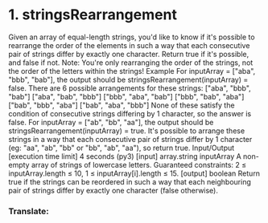 # 1. stringsRearrangement

Given an array of equal-length strings, you'd like to know if it's possible to rearrange the order of the elements in such a way that each consecutive pair of strings differ by exactly one character. Return true if it's possible, and false if not.
Note: You're only rearranging the order of the strings, not the order of the letters within the strings!
Example
For inputArray = ["aba", "bbb", "bab"], the output should be
stringsRearrangement(inputArray) = false.
There are 6 possible arrangements for these strings:
["aba", "bbb", "bab"]
["aba", "bab", "bbb"]
["bbb", "aba", "bab"]
["bbb", "bab", "aba"]
["bab", "bbb", "aba"]
["bab", "aba", "bbb"]
None of these satisfy the condition of consecutive strings differing by 1 character, so the answer is false.
For inputArray = ["ab", "bb", "aa"], the output should be
stringsRearrangement(inputArray) = true.
It's possible to arrange these strings in a way that each consecutive pair of strings differ by 1 character (eg: "aa", "ab", "bb" or "bb", "ab", "aa"), so return true.
Input/Output
[execution time limit] 4 seconds (py3)
[input] array.string inputArray
A non-empty array of strings of lowercase letters.
Guaranteed constraints:
2 ≤ inputArray.length ≤ 10,
1 ≤ inputArray[i].length ≤ 15.
[output] boolean
Return true if the strings can be reordered in such a way that each neighbouring pair of strings differ by exactly one character (false otherwise).
### Translate:

> 